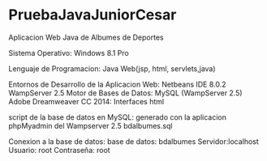 # PruebaJavaJuniorCesar
Aplicacion Web Java de Albumes de Deportes

Sistema Operativo: Windows 8.1 Pro

Lenguaje de Programacion:
Java Web(jsp, html, servlets,java)

Entornos de Desarrollo de la Aplicacion Web:
Netbeans IDE 8.0.2
WampServer 2.5
Motor de Bases de Datos: MySQL (WampServer 2.5)
Adobe Dreamweaver CC 2014: Interfaces html

script de la base de datos en MySQL: generado con la aplicacion phpMyadmin del Wampserver 2.5
bdalbumes.sql 

Conexion a la base de datos:
base de datos: bdalbumes
Servidor:localhost
Usuario: root
Contraseña: root
